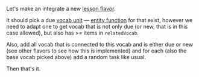 Let's make an integrate a new [lesson flavor](src/pages/queue/lesson-generator/flavors).

It should pick a due [vocab unit](src/entities/vocab/vocab/VocabData.ts) — [entity function](src/entities/vocab/VocabRepoContract.ts) for that exist, however we need to adapt one to get vocab that is not only due (or new, that is in this case allowed), but also has >= items in `relatedVocab`.

Also, add all vocab that is connected to this vocab and is either due or new (see other flavors to see how this is implemented) and for each (also the base vocab picked above) add a random task like usual.

Then that's it.